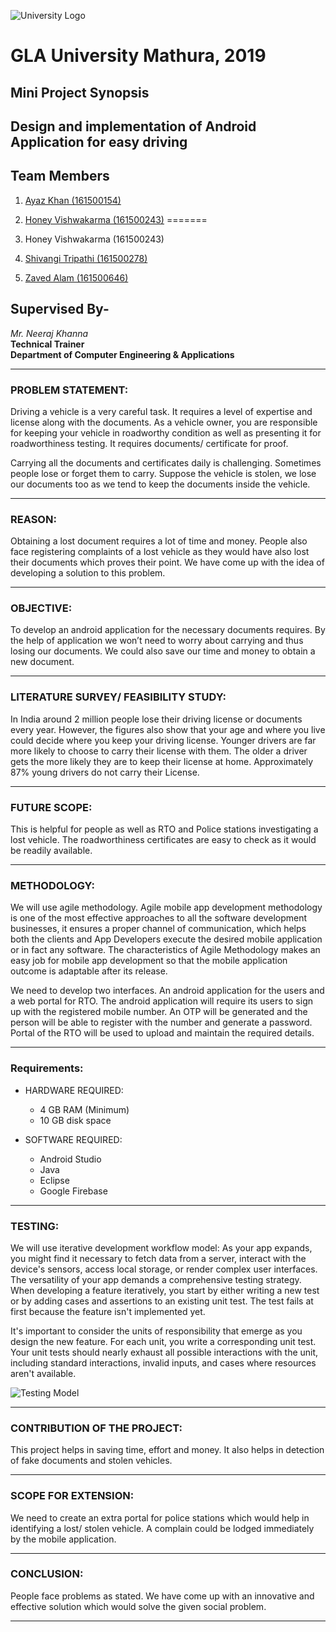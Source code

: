 ![University Logo](https://github.com/zaved810/Design-and-Implementation-of-Android-Application-for-easy-driving/blob/master/images/uni_logo.png)
# GLA University Mathura, 2019
## Mini Project Synopsis
## Design and implementation of Android Application for easy driving
## Team Members
1. [Ayaz Khan (161500154)](http://gtihub.com/Ayaz5426)

2. [Honey Vishwakarma (161500243)](http://github.com/VHoney)
=======
2. Honey Vishwakarma (161500243)

3. [Shivangi Tripathi (161500278)](http://github.com/shivangitripathi)
4. [Zaved Alam (161500646)](http://github.com/zaved810)

## Supervised By-
_Mr. Neeraj Khanna_  
**Technical Trainer**  
**Department of Computer Engineering & Applications**  


___

### PROBLEM STATEMENT:



 Driving a vehicle is a very careful task. It requires a level of expertise and license along with the documents. As a vehicle owner, you are responsible for keeping your vehicle in roadworthy condition as well as presenting it for roadworthiness testing. It requires documents/ certificate for proof. 
 
  Carrying all the documents and certificates daily is challenging. Sometimes people lose or forget them to carry. Suppose the vehicle is stolen, we lose our documents too as we tend to keep the documents inside the vehicle.
  
  
  
  ___
  
  
  
### REASON:



 Obtaining a lost document requires a lot of time and money. People also face registering complaints of a lost vehicle as they would have also lost their documents which proves their point. We have come up with the idea of developing a solution to this problem. 



___

### OBJECTIVE:



 To develop an android application for the necessary documents requires. By the help of application we won’t need to worry about carrying and thus losing our documents. We could also save our time and money to obtain a new document.



___

### LITERATURE SURVEY/ FEASIBILITY STUDY:



 In India around 2 million people lose their driving license or documents every year. However, the figures also show that your age and where you live could decide where you keep your driving license. Younger drivers are far more likely to choose to carry their license with them. The older a driver gets the more likely they are to keep their license at home. Approximately 87% young drivers do not carry their License. 
 
 
 
___

### FUTURE SCOPE:



 This is helpful for people as well as RTO and Police stations investigating a lost vehicle. The roadworthiness certificates are easy to check as it would be readily available. 



___

### METHODOLOGY:



 We will use agile methodology. Agile mobile app development methodology is one of the most effective approaches to all the software development businesses, it ensures a proper channel of communication, which helps both the clients and App Developers execute the desired mobile application or in fact any software. The characteristics of Agile Methodology makes an easy job for mobile app development so that the mobile application outcome is adaptable after its release.
 
 We need to develop two interfaces. An android application for the users and a web portal for RTO. The android application will require its users to sign up with the registered mobile number. An OTP will be generated and the person will be able to register with the number and generate a password. Portal of the RTO will be used to upload and maintain the required details.



___

### Requirements:



 * HARDWARE REQUIRED:
   * 4 GB RAM (Minimum)
   * 10 GB disk space

 * SOFTWARE REQUIRED:
   * Android Studio
   * Java
   * Eclipse
   * Google Firebase



___

### TESTING:



 We will use iterative development workflow model:
As your app expands, you might find it necessary to fetch data from a server, interact with the device's sensors, access local storage, or render complex user interfaces. The versatility of your app demands a comprehensive testing strategy. When developing a feature iteratively, you start by either writing a new test or by adding cases and assertions to an existing unit test. The test fails at first because the feature isn't implemented yet.

 It's important to consider the units of responsibility that emerge as you design the new feature. For each unit, you write a corresponding unit test. Your unit tests should nearly exhaust all possible interactions with the unit, including standard interactions, invalid inputs, and cases where resources aren't available.

 ![Testing Model](https://github.com/zaved810/Design-and-Implementation-of-Android-Application-for-easy-driving/blob/master/images/testing.png)
 
 
 
___

### CONTRIBUTION OF THE PROJECT:



 This project helps in saving time, effort and money. It also helps in detection of fake documents and stolen vehicles.



___

### SCOPE FOR EXTENSION:



 We need to create an extra portal for police stations which would help in identifying a lost/ stolen vehicle. A complain could be lodged immediately by the mobile application. 



___

### CONCLUSION:



 People face problems as stated. We have come up with an innovative and effective solution which would solve the given social problem.
 

___




